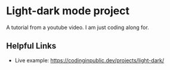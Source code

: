 # Light-dark mode project

A tutorial from a youtube video. I am just coding along for.

## Helpful Links

- Live example: https://codinginpublic.dev/projects/light-dark/
